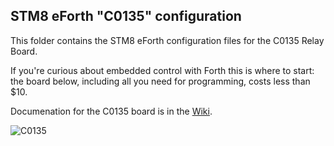 ## STM8 eForth "C0135" configuration

This folder contains the STM8 eForth configuration files for the C0135 Relay Board.

If you're curious about embedded control with Forth this is where to start: the board below, including all you need for programming, costs less than $10.

Documenation for the C0135 board is in the [Wiki](https://github.com/TG9541/stm8ef/wiki/Board-C0135).

![C0135](https://user-images.githubusercontent.com/5466977/64919487-9f176200-d7ab-11e9-9a4f-00d0d6d24ceb.png)
